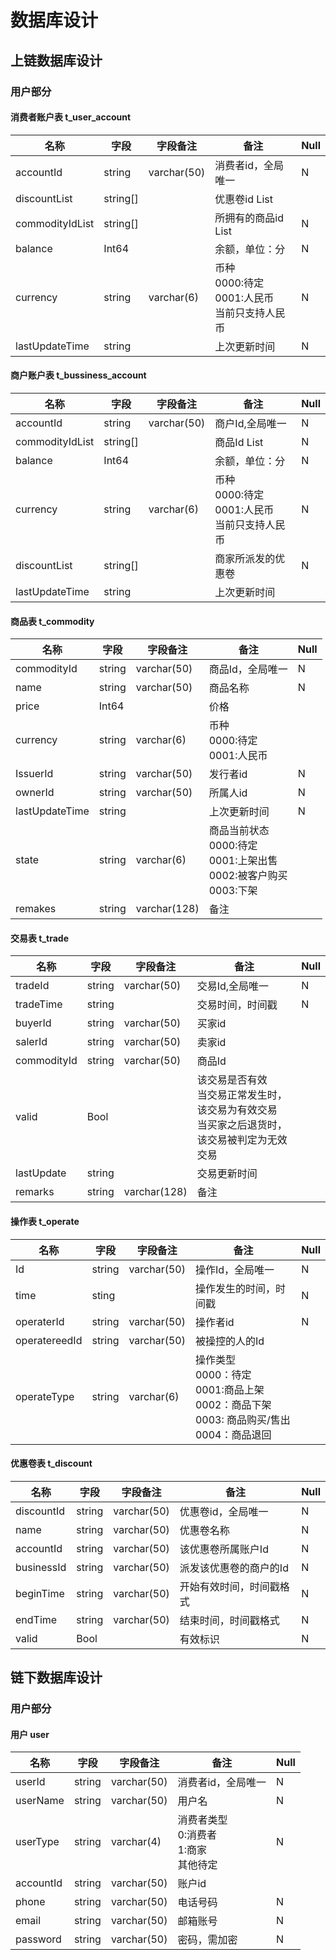 # 数据库设计

## 上链数据库设计

### 用户部分

#### 消费者账户表 t_user_account

| 名称            | 字段     | 字段备注    | 备注                                                    | Null |
| --------------- | -------- | ----------- | ------------------------------------------------------- | ---- |
| accountId       | string   | varchar(50) | 消费者id，全局唯一                                      | N    |
| discountList    | string[] |             | 优惠卷id List                                           |      |
| commodityIdList | string[] |             | 所拥有的商品id List                                     | N    |
| balance         | Int64    |             | 余额，单位：分                                          | N    |
| currency        | string   | varchar(6)  | 币种<br/>0000:待定<br/>0001:人民币<br/>当前只支持人民币 | N    |
| lastUpdateTime  | string   |             | 上次更新时间                                            | N    |

#### 商户账户表 t_bussiness_account

| 名称            | 字段     | 字段备注    | 备注                                                    | Null |
| --------------- | -------- | ----------- | ------------------------------------------------------- | ---- |
| accountId       | string   | varchar(50) | 商户Id,全局唯一                                         | N    |
| commodityIdList | string[] |             | 商品Id List                                             | N    |
| balance         | Int64    |             | 余额，单位：分                                          | N    |
| currency        | string   | varchar(6)  | 币种<br/>0000:待定<br/>0001:人民币<br/>当前只支持人民币 | N    |
| discountList    | string[] |             | 商家所派发的优惠卷                                      | N    |
| lastUpdateTime  | string   |             | 上次更新时间                                            |      |

#### 商品表 t_commodity

| 名称           | 字段   | 字段备注     | 备注                                                         | Null |
| -------------- | ------ | ------------ | ------------------------------------------------------------ | ---- |
| commodityId    | string | varchar(50)  | 商品Id，全局唯一                                             | N    |
| name           | string | varchar(50)  | 商品名称                                                     | N    |
| price          | Int64  |              | 价格                                                         |      |
| currency       | string | varchar(6)   | 币种<br>0000:待定<br>0001:人民币<br>                         |      |
| IssuerId       | string | varchar(50)  | 发行者id                                                     | N    |
| ownerId        | string | varchar(50)  | 所属人id                                                     | N    |
| lastUpdateTime | string |              | 上次更新时间                                                 | N    |
| state          | string | varchar(6)   | 商品当前状态<br>0000:待定<br>0001:上架出售<br>0002:被客户购买<br>0003:下架 |      |
| remakes        | string | varchar(128) | 备注                                                         |      |

#### 交易表 t_trade

| 名称        | 字段   | 字段备注     | 备注                                                         | Null |
| ----------- | ------ | ------------ | ------------------------------------------------------------ | ---- |
| tradeId     | string | varchar(50)  | 交易Id,全局唯一                                              | N    |
| tradeTime   | string |              | 交易时间，时间戳                                             | N    |
| buyerId     | string | varchar(50)  | 买家id                                                       |      |
| salerId     | string | varchar(50)  | 卖家id                                                       |      |
| commodityId | string | varchar(50)  | 商品Id                                                       |      |
| valid       | Bool   |              | 该交易是否有效<br>当交易正常发生时，该交易为有效交易<br>当买家之后退货时，该交易被判定为无效交易 |      |
| lastUpdate  | string |              | 交易更新时间                                                 |      |
| remarks     | string | varchar(128) | 备注                                                         |      |

#### 操作表 t_operate

| 名称          | 字段   | 字段备注    | 备注                                                         | Null |
| ------------- | ------ | ----------- | ------------------------------------------------------------ | ---- |
| Id            | string | varchar(50) | 操作Id，全局唯一                                             | N    |
| time          | sting  |             | 操作发生的时间，时间戳                                       | N    |
| operaterId    | string | varchar(50) | 操作者id                                                     | N    |
| operatereedId | string | varchar(50) | 被操控的人的Id                                               |      |
| operateType   | string | varchar(6)  | 操作类型<br>0000：待定<br>0001:商品上架<br>0002：商品下架<br>0003: 商品购买/售出<br>0004：商品退回<br> |      |



#### 优惠卷表 t_discount

| 名称       | 字段   | 字段备注    | 备注                     | Null |
| ---------- | ------ | ----------- | ------------------------ | ---- |
| discountId | string | varchar(50) | 优惠卷id，全局唯一       | N    |
| name       | string | varchar(50) | 优惠卷名称               | N    |
| accountId  | string | varchar(50) | 该优惠卷所属账户Id       | N    |
| businessId | string | varchar(50) | 派发该优惠卷的商户的Id   | N    |
| beginTime  | string | varchar(50) | 开始有效时间，时间戳格式 | N    |
| endTime    | string | varchar(50) | 结束时间，时间戳格式     | N    |
| valid      | Bool   |             | 有效标识                 | N    |



## 链下数据库设计

### 用户部分

#### 用户 user

| 名称      | 字段   | 字段备注    | 备注                                         | Null |
| --------- | ------ | ----------- | -------------------------------------------- | ---- |
| userId    | string | varchar(50) | 消费者id，全局唯一                           | N    |
| userName  | string | varchar(50) | 用户名                                       | N    |
| userType  | string | varchar(4)  | 消费者类型<br>0:消费者<br>1:商家<br>其他待定 | N    |
| accountId | string | varchar(50) | 账户id                                       |      |
| phone     | string | varchar(50) | 电话号码                                     | N    |
| email     | string | varchar(50) | 邮箱账号                                     | N    |
| password  | string | varchar(50) | 密码，需加密                                 | N    |

